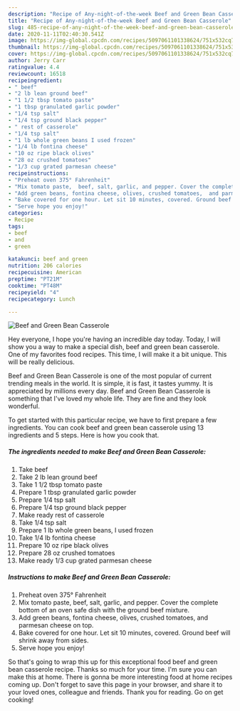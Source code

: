 ```yaml
---
description: "Recipe of Any-night-of-the-week Beef and Green Bean Casserole"
title: "Recipe of Any-night-of-the-week Beef and Green Bean Casserole"
slug: 485-recipe-of-any-night-of-the-week-beef-and-green-bean-casserole
date: 2020-11-11T02:40:30.541Z
image: https://img-global.cpcdn.com/recipes/5097061101338624/751x532cq70/beef-and-green-bean-casserole-recipe-main-photo.jpg
thumbnail: https://img-global.cpcdn.com/recipes/5097061101338624/751x532cq70/beef-and-green-bean-casserole-recipe-main-photo.jpg
cover: https://img-global.cpcdn.com/recipes/5097061101338624/751x532cq70/beef-and-green-bean-casserole-recipe-main-photo.jpg
author: Jerry Carr
ratingvalue: 4.4
reviewcount: 16518
recipeingredient:
- " beef"
- "2 lb lean ground beef"
- "1 1/2 tbsp tomato paste"
- "1 tbsp granulated garlic powder"
- "1/4 tsp salt"
- "1/4 tsp ground black pepper"
- " rest of casserole"
- "1/4 tsp salt"
- "1 lb whole green beans I used frozen"
- "1/4 lb fontina cheese"
- "10 oz ripe black olives"
- "28 oz crushed tomatoes"
- "1/3 cup grated parmesan cheese"
recipeinstructions:
- "Preheat oven 375° Fahrenheit"
- "Mix tomato paste,  beef, salt, garlic, and pepper. Cover the complete bottom of an oven safe dish with the ground beef mixture."
- "Add green beans, fontina cheese, olives, crushed tomatoes,  and parmesan cheese on top."
- "Bake covered for one hour. Let sit 10 minutes, covered. Ground beef will shrink away from sides."
- "Serve hope you enjoy!"
categories:
- Recipe
tags:
- beef
- and
- green

katakunci: beef and green 
nutrition: 206 calories
recipecuisine: American
preptime: "PT21M"
cooktime: "PT48M"
recipeyield: "4"
recipecategory: Lunch

---
```



![Beef and Green Bean Casserole](https://img-global.cpcdn.com/recipes/5097061101338624/751x532cq70/beef-and-green-bean-casserole-recipe-main-photo.jpg)

Hey everyone, I hope you're having an incredible day today. Today, I will show you a way to make a special dish, beef and green bean casserole. One of my favorites food recipes. This time, I will make it a bit unique. This will be really delicious.

Beef and Green Bean Casserole is one of the most popular of current trending meals in the world. It is simple, it is fast, it tastes yummy. It is appreciated by millions every day. Beef and Green Bean Casserole is something that I've loved my whole life. They are fine and they look wonderful.




To get started with this particular recipe, we have to first prepare a few ingredients. You can cook beef and green bean casserole using 13 ingredients and 5 steps. Here is how you cook that.

<!--inarticleads1-->

##### The ingredients needed to make Beef and Green Bean Casserole:

1. Take  beef
1. Take 2 lb lean ground beef
1. Take 1 1/2 tbsp tomato paste
1. Prepare 1 tbsp granulated garlic powder
1. Prepare 1/4 tsp salt
1. Prepare 1/4 tsp ground black pepper
1. Make ready  rest of casserole
1. Take 1/4 tsp salt
1. Prepare 1 lb whole green beans, I used frozen
1. Take 1/4 lb fontina cheese
1. Prepare 10 oz ripe black olives
1. Prepare 28 oz crushed tomatoes
1. Make ready 1/3 cup grated parmesan cheese




<!--inarticleads2-->

##### Instructions to make Beef and Green Bean Casserole:

1. Preheat oven 375° Fahrenheit
1. Mix tomato paste,  beef, salt, garlic, and pepper. Cover the complete bottom of an oven safe dish with the ground beef mixture.
1. Add green beans, fontina cheese, olives, crushed tomatoes,  and parmesan cheese on top.
1. Bake covered for one hour. Let sit 10 minutes, covered. Ground beef will shrink away from sides.
1. Serve hope you enjoy!




So that's going to wrap this up for this exceptional food beef and green bean casserole recipe. Thanks so much for your time. I'm sure you can make this at home. There is gonna be more interesting food at home recipes coming up. Don't forget to save this page in your browser, and share it to your loved ones, colleague and friends. Thank you for reading. Go on get cooking!
